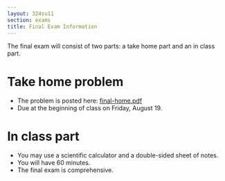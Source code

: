```yaml
---
layout: 324su11
section: exams
title: Final Exam Information
---
```


The final exam will consist of two parts: a take home part and an in class part.

# Take home problem

- The problem is posted here: [final-home.pdf](final-home.pdf)
- Due at the beginning of class on Friday, August 19.

# In class part

- You may use a scientific calculator and a double-sided sheet of notes.
- You will have 60 minutes.
- The final exam is comprehensive.
